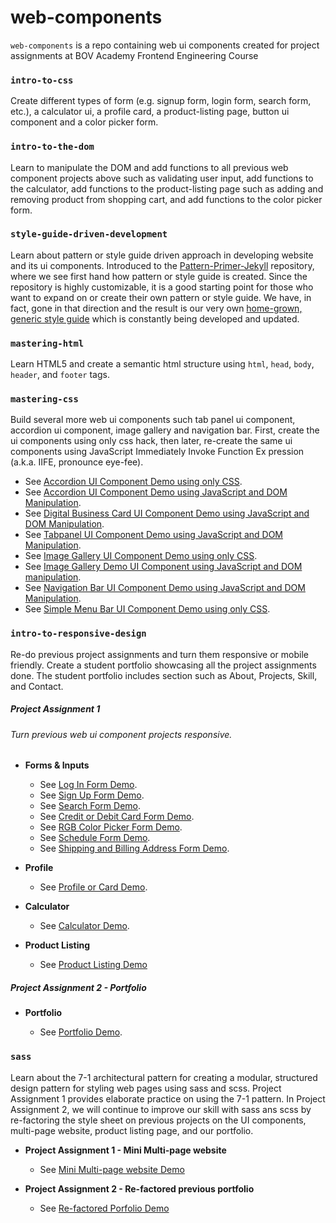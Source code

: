 # web-components

`web-components` is a repo containing web ui components created for project assignments at BOV Academy Frontend Engineering Course 

### `intro-to-css` 

Create different types of form (e.g. signup form, login form, search form, etc.), a calculator ui, a profile card, a product-listing page, button ui component and a color picker form.

### `intro-to-the-dom`

Learn to manipulate the DOM and add functions to all previous web component projects above such as validating user input, add functions to the calculator, add functions to the product-listing page such as adding and removing product from shopping cart, and add functions to the color picker form.

### `style-guide-driven-development`

Learn about pattern or style guide driven approach in developing website and its ui components.  Introduced to the [Pattern-Primer-Jekyll](https://github.com/opattison/Pattern-Primer-Jekyll "Pattern-Primer-Jekyll") repository, where we see first hand how pattern or style guide is created.  Since the repository is highly customizable, it is a good starting point for those who want to expand on or create their own pattern or style guide.  We have, in fact, gone in that direction and the result is our very own [home-grown, generic style guide](https://bruceleeo.github.io/pat_prime "Home grown, generic style guide") which is constantly being developed and updated.

### `mastering-html`

Learn HTML5 and create a semantic html structure using `html`, `head`, `body`, `header`, and `footer` tags.

### `mastering-css` 

Build several more web ui components such tab panel ui component, accordion ui component, image gallery and navigation bar.  First, create the ui components using only css hack, then later, re-create the same ui components using JavaScript Immediately Invoke Function Ex
pression (a.k.a. IIFE, pronounce eye-fee).

- See [Accordion UI Component Demo using only CSS](https://bruceleeo.github.io/web-components/mastering-css/web/accordionUI.html "Accordion UI Component Demo using only CSS").
- See [Accordion UI Component Demo using JavaScript and DOM Manipulation](https://bruceleeo.github.io/web-components/mastering-css/web/accordionUIwithJS.html "Accordion UI Component using JavaScript and DOM Manipulation").
- See [Digital Business Card UI Component Demo using JavaScript and DOM Manipulation](https://bruceleeo.github.io/web-components/mastering-css/web/digitalBusinessCard.html "Digital Business Card UI Component Demo using JavaScript and DOM Manipulation").
- See [Tabpanel UI Component Demo using JavaScript and DOM Manipulation](https://bruceleeo.github.io/web-components/mastering-css/web/tabPanelUI.html "Tabpanel UI Component Demo using JavaScript and DOM Manipulation").
- See [Image Gallery UI Component Demo using only CSS](https://bruceleeo.github.io/web-components/mastering-css/web/imageGallery.html "Image Gallery using CSS only").  
- See [Image Gallery Demo UI Component using JavaScript and DOM manipulation](https://bruceleeo.github.io/web-components/mastering-css/web/imageGalleryJS.html "Image Gallery UI Component Demo using JavaScipt and DOM Manipulation").
- See [Navigation Bar UI Component Demo using JavaScript and DOM Manipulation](https://bruceleeo.github.io/web-components/mastering-css/web/navbarUI.html "Navigation Bar UI Component using JavaScript and DOM Manipulation").
- See [Simple Menu Bar UI Component Demo using only CSS](https://bruceleeo.github.io/web-components/mastering-css/web/simple-menu-bar.html "Simple Menu Bar UI Component Demo using only CSS").

### `intro-to-responsive-design` 

Re-do previous project assignments and turn them responsive or mobile friendly.  Create a student portfolio showcasing all the project assignments done.  The student portfolio includes section such as About, Projects, Skill, and Contact. 

##### Project Assignment 1 

###### Turn previous web ui component projects responsive.

- **Forms & Inputs**

	- See [Log In Form Demo](https://bruceleeo.github.io/web-components/intro-to-responsive-design/web/ui/form/login.html "Log In Form").
	- See [Sign Up Form Demo](https://bruceleeo.github.io/web-components/intro-to-responsive-design/web/ui/form/signup.html "Sign Up Form").
	- See [Search Form Demo](https://bruceleeo.github.io/web-components/intro-to-responsive-design/web/ui/form/search.html "Search Form").
	- See [Credit or Debit Card Form Demo](https://bruceleeo.github.io/web-components/intro-to-responsive-design/web/ui/form/ccdc.html "Credit or Debit Card Form").
	- See [RGB Color Picker Form Demo](https://bruceleeo.github.io/web-components/intro-to-responsive-design/web/ui/form/rgbColor.html "RGB Color Picker").
	- See [Schedule Form Demo](https://bruceleeo.github.io/web-components/intro-to-responsive-design/web/ui/form/schedule.html "Schedule Form").
	- See [Shipping and Billing Address Form Demo](https://bruceleeo.github.io/web-components/intro-to-responsive-design/web/ui/form/sbAddress.html "Shipping and Billing Form").

- **Profile**

	- See [Profile or Card Demo](https://bruceleeo.github.io/web-components/intro-to-responsive-design/web/ui/profile/profile.html "Profile or Card UI Component").

- **Calculator**

	- See [Calculator Demo](https://bruceleeo.github.io/web-components/intro-to-responsive-design/web/ui/calculator/calculator.html "Calculator").

- **Product Listing**

	- See [Product Listing Demo](https://bruceleeo.github.io/web-components/intro-to-responsive-design/web/ui/product-listing/productListing.html "Product Listing Page")

##### Project Assignment 2 - Portfolio

- **Portfolio**

	- See [Portfolio Demo](https://bruceleeo.github.io/web-components/intro-to-responsive-design/web/portfolio/portfolio.html "Leonardo de Leon Portfolio"). 

### `sass`

Learn about the 7-1 architectural pattern for creating a modular, structured design pattern for styling web pages using sass and scss.  Project Assignment 1 provides elaborate practice on using the 7-1 pattern.  In Project Assignment 2, we will continue to improve our skill with sass ans scss by re-factoring the style sheet on previous projects on the UI components, multi-page website, product listing page, and our portfolio.   

- **Project Assignment 1 - Mini Multi-page website**

	- See [Mini Multi-page website Demo](https://bruceleeo.github.io/web-components/sass/pa/pa1-index.html "Mini Multi-page website demo")

- **Project Assignment 2 - Re-factored previous portfolio**	

	- See [Re-factored Porfolio Demo](https://bruceleeo.github.io/web-components/sass/pa2/portfolio.html "Re-factored Portfolio demo")